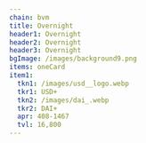```yaml
---
chain: bvm
title: Overnight
header1: Overnight
header2: Overnight
header3: Overnight
bgImage: /images/background9.png
items: oneCard
item1:
  tkn1: /images/usd__logo.webp
  tkr1: USD+
  tkn2: /images/dai_.webp
  tkr2: DAI+
  apr: 408-1467
  tvl: 16,800
---
```

